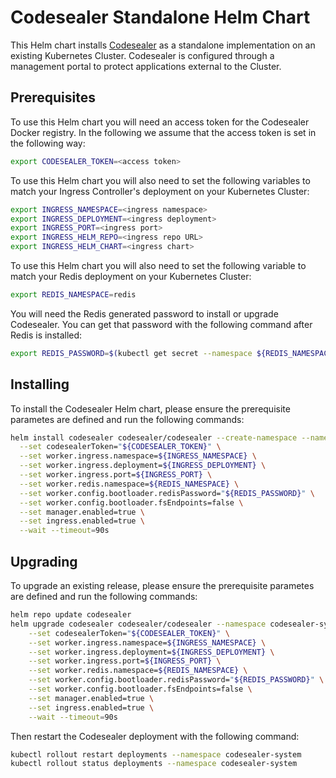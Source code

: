 # Codesealer Standalone Helm Chart

This Helm chart installs [Codesealer](https://codesealer.com) as a standalone implementation on an
existing Kubernetes Cluster. Codesealer is configured through a management portal to protect applications
external to the Cluster.

## Prerequisites

To use this Helm chart you will need an access token for the Codesealer Docker registry.
In the following we assume that the access token is set in the following way:

```bash
export CODESEALER_TOKEN=<access token>
```

To use this Helm chart you will also need to set the following variables to match
your Ingress Controller's deployment on your Kubernetes Cluster:

```bash
export INGRESS_NAMESPACE=<ingress namespace>
export INGRESS_DEPLOYMENT=<ingress deployment>
export INGRESS_PORT=<ingress port>
export INGRESS_HELM_REPO=<ingress repo URL>
export INGRESS_HELM_CHART=<ingress chart>
```

To use this Helm chart you will also need to set the following variable to match
your Redis deployment on your Kubernetes Cluster:

```bash
export REDIS_NAMESPACE=redis
```

You will need the Redis generated password to install or upgrade Codesealer.  You can get that password with
the following command after Redis is installed:

```bash
export REDIS_PASSWORD=$(kubectl get secret --namespace ${REDIS_NAMESPACE} redis -o jsonpath="{.data.redis-password}" | base64 -d)
```

## Installing

To install the Codesealer Helm chart, please ensure the prerequisite parametes are defined
and run the following commands:

```bash
helm install codesealer codesealer/codesealer --create-namespace --namespace codesealer-system \
  --set codesealerToken="${CODESEALER_TOKEN}" \
  --set worker.ingress.namespace=${INGRESS_NAMESPACE} \
  --set worker.ingress.deployment=${INGRESS_DEPLOYMENT} \
  --set worker.ingress.port=${INGRESS_PORT} \
  --set worker.redis.namespace=${REDIS_NAMESPACE} \
  --set worker.config.bootloader.redisPassword="${REDIS_PASSWORD}" \
  --set worker.config.bootloader.fsEndpoints=false \
  --set manager.enabled=true \
  --set ingress.enabled=true \
  --wait --timeout=90s
```

## Upgrading

To upgrade an existing release, please ensure the prerequisite parametes are defined
and run the following commands:

```bash
helm repo update codesealer
helm upgrade codesealer codesealer/codesealer --namespace codesealer-system \
    --set codesealerToken="${CODESEALER_TOKEN}" \
    --set worker.ingress.namespace=${INGRESS_NAMESPACE} \
    --set worker.ingress.deployment=${INGRESS_DEPLOYMENT} \
    --set worker.ingress.port=${INGRESS_PORT} \
    --set worker.redis.namespace=${REDIS_NAMESPACE} \
    --set worker.config.bootloader.redisPassword="${REDIS_PASSWORD}" \
    --set worker.config.bootloader.fsEndpoints=false \
    --set manager.enabled=true \
    --set ingress.enabled=true \
    --wait --timeout=90s
```

Then restart the Codesealer deployment with the following command:

```bash
kubectl rollout restart deployments --namespace codesealer-system
kubectl rollout status deployments --namespace codesealer-system
```